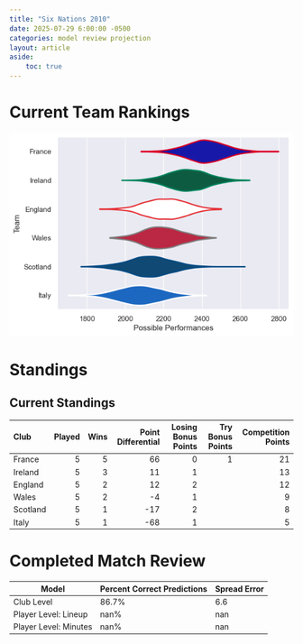 ```yaml
---  
title: "Six Nations 2010"  
date: 2025-07-29 6:00:00 -0500  
categories: model review projection  
layout: article  
aside:  
    toc: true  
---
```

# Current Team Rankings


![Club Rankings](plots/rankings_Six_Nations_2010.png)
# Standings

## Current Standings


| Club     |   Played |   Wins |   Point Differential |   Losing Bonus Points |   Try Bonus Points |   Competition Points |
|:---------|---------:|-------:|---------------------:|----------------------:|-------------------:|---------------------:|
| France   |        5 |      5 |                   66 |                     0 |                  1 |                   21 |
| Ireland  |        5 |      3 |                   11 |                     1 |                    |                   13 |
| England  |        5 |      2 |                   12 |                     2 |                    |                   12 |
| Wales    |        5 |      2 |                   -4 |                     1 |                    |                    9 |
| Scotland |        5 |      1 |                  -17 |                     2 |                    |                    8 |
| Italy    |        5 |      1 |                  -68 |                     1 |                    |                    5 |



# Completed Match Review


| Model | Percent Correct Predictions | Spread Error |
| ------ | ------ | ------ |
| Club Level | 86.7% | 6.6 |
| Player Level: Lineup | nan% | nan |
| Player Level: Minutes | nan% | nan |

